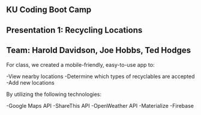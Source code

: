 ## KU Coding Boot Camp
## Presentation 1: Recycling Locations
## Team: Harold Davidson, Joe Hobbs, Ted Hodges

For class, we created a mobile-friendly, easy-to-use app to:

-View nearby locations
-Determine which types of recyclables are accepted
-Add new locations

By utilizing the following technologies:

-Google Maps API
-ShareThis API
-OpenWeather API
-Materialize
-Firebase
